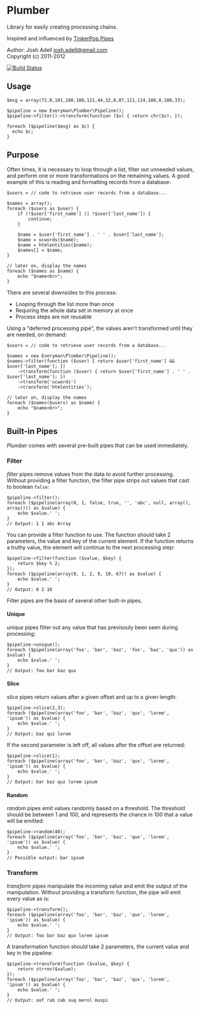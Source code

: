 Plumber
=======
Library for easily creating processing chains.

Inspired and influenced by [TinkerPop Pipes](http://pipes.tinkerpop.com)

Author: Josh Adell <josh.adell@gmail.com>  
Copyright (c) 2011-2012

[![Build Status](https://secure.travis-ci.org/jadell/plumber.png?branch=master)](http://travis-ci.org/jadell/plumber)

Usage
-----

    $msg = array(72,0,101,108,108,111,44,32,0,87,111,114,108,0,100,33);

    $pipeline = new Everyman\Plumber\Pipeline();
    $pipeline->filter()->transform(function ($v) { return chr($v); });

    foreach ($pipeline($msg) as $c) {
      echo $c;
    }

Purpose
-------

Often times, it is necessary to loop through a list, filter out unneeded values, and perform one or more transformations on the remaining values. A good example of this is reading and formatting records from a database:

    $users = // code to retrieve user records from a database...

    $names = array();
    foreach ($users as $user) {
        if (!$user['first_name'] || !$user['last_name']) {
            continue;
        }

        $name = $user['first_name'] . ' ' . $user['last_name'];
        $name = ucwords($name);
        $name = htmlentities($name);
        $names[] = $name;
    }

    // later on, display the names
    foreach ($names as $name) {
        echo "$name<br>";
    }

There are several downsides to this process:
* Looping through the list more than once
* Requiring the whole data set in memory at once
* Process steps are not reusable

Using a "deferred processing pipe", the values aren't transformed until they are needed, on demand:

    $users = // code to retrieve user records from a database...

    $names = new Everyman\Plumber\Pipeline();
    $names->filter(function ($user) { return $user['first_name'] && $user['last_name']; })
        ->transform(function ($user) { return $user['first_name'] . ' ' . $user['last_name']; })
        ->transform('ucwords')
        ->transform('htmlentities');

    // later on, display the names
    foreach ($names($users) as $name) {
        echo "$name<br>";
    }

Built-in Pipes
--------------
_Plumber_ comes with several pre-built pipes that can be used immediately.

### Filter
_filter_ pipes remove values from the data to avoid further processing. Without providing a filter function, the filter pipe strips out values that cast to boolean `false`:

    $pipeline->filter();
    foreach ($pipeline(array(0, 1, false, true, '', 'abc', null, array(), array())) as $value) {
        echo $value.' ';
    }
    // Output: 1 1 abc Array

You can provide a filter function to use. The function should take 2 parameters, the value and key of the current element. If the function returns a truthy value, the element will continue to the next processing step:

    $pipeline->filter(function ($value, $key) {
        return $key % 2;
    });
    foreach ($pipeline(array(0, 1, 2, 9, 10, 67)) as $value) {
        echo $value.' ';
    }
    // Output: 0 2 10

Filter pipes are the basis of several other built-in pipes.

#### Unique
_unique_ pipes filter out any value that has previsouly been seen during processing:

    $pipeline->unique();
    foreach ($pipeline(array('foo', 'bar', 'baz', 'foo', 'baz', 'qux')) as $value) {
        echo $value.' ';
    }
    // Output: foo bar baz qux

#### Slice
_slice_ pipes return values after a given offset and up to a given length:

    $pipeline->slice(2,3);
    foreach ($pipeline(array('foo', 'bar', 'baz', 'qux', 'lorem', 'ipsum')) as $value) {
        echo $value.' ';
    }
    // Output: baz quz lorem

If the second parameter is left off, all values after the offset are returned:

    $pipeline->slice(1);
    foreach ($pipeline(array('foo', 'bar', 'baz', 'qux', 'lorem', 'ipsum')) as $value) {
        echo $value.' ';
    }
    // Output: bar baz quz lorem ipsum

#### Random
_random_ pipes emit values randomly based on a threshold. The threshold should be between 1 and 100, and represents the chance in 100 that a value will be emitted:

    $pipeline->random(40);
    foreach ($pipeline(array('foo', 'bar', 'baz', 'qux', 'lorem', 'ipsum')) as $value) {
        echo $value.' ';
    }
    // Possible output: bar ipsum

### Transform
_transform_ pipes manipulate the incoming value and emit the output of the manipulation. Without providing a transform function, the pipe will emit every value as is:

    $pipeline->transform();
    foreach ($pipeline(array('foo', 'bar', 'baz', 'qux', 'lorem', 'ipsum')) as $value) {
        echo $value.' ';
    }
    // Output: foo bar baz qux lorem ipsum

A transformation function should take 2 parameters, the current value and key in the pipeline:

    $pipeline->transform(function ($value, $key) {
        return strrev($value);
    });
    foreach ($pipeline(array('foo', 'bar', 'baz', 'qux', 'lorem', 'ipsum')) as $value) {
        echo $value.' ';
    }
    // Output: oof rab zab xuq merol muspi


